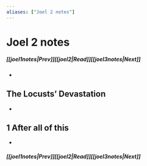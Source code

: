 ```yaml
---
aliases: ["Joel 2 notes"]
---
```

# Joel 2 notes
##### <span class=arrow-left></span>[[joel1notes|Prev]]<span class=navigation-separator></span>[[joel2|Read]]<span class=navigation-separator></span>[[joel3notes|Next]]<span class=arrow-right></span>
- 
## The Locusts’ Devastation
- 
## 1 After all of this
- 
##### <span class=arrow-left></span>[[joel1notes|Prev]]<span class=navigation-separator></span>[[joel2|Read]]<span class=navigation-separator></span>[[joel3notes|Next]]<span class=arrow-right></span>